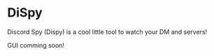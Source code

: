 # DiSpy

Discord Spy (Dispy) is a cool little tool to watch your DM and servers!

GUI comming soon!
